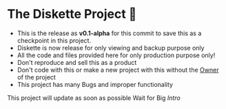 # The Diskette Project 💾
- This is the release as **v0.1-alpha** for this commit to save this as a checkpoint in this project.
- Diskette is now release for only viewing and backup purpose only
- All the code and files provided here for only production purpose only!
- Don't reproduce and sell this as a product
- Don't code with this or make a new project with this without the [Owner](https://github.com/2k-Aakaash/) of the project
- This project has many Bugs and improper functionality

This project will update as soon as possible
Wait for Big _Intro_
